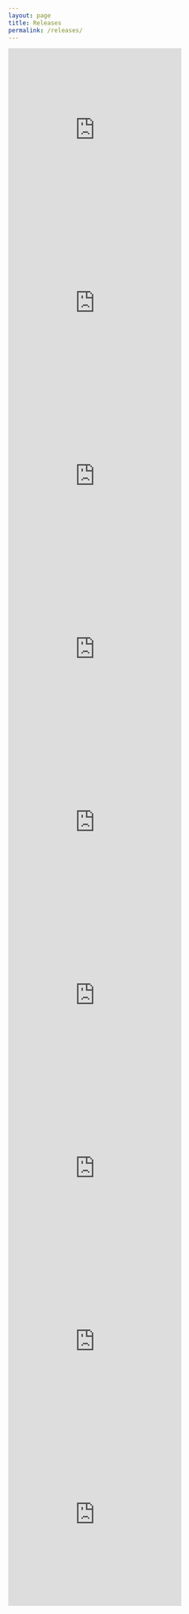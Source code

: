 ```yaml
---
layout: page
title: Releases
permalink: /releases/
---
```


<iframe style="border: 0; width: 350px; height: 350px;" src="https://bandcamp.com/EmbeddedPlayer/album=3828133276/size=large/bgcol=ffffff/linkcol=0687f5/minimal=true/transparent=true/" seamless><a href="http://slipimprint.bandcamp.com/album/cows-in-large-pastures">Cows In Large Pastures by Sam Andreae</a></iframe>
    
<iframe style="border: 0; width: 350px; height: 350px;" src="https://bandcamp.com/EmbeddedPlayer/album=97060440/size=large/bgcol=ffffff/linkcol=333333/minimal=true/transparent=true/" seamless><a href="http://samottomio.bandcamp.com/album/i-go-out-to-find-bugs">I go out to find bugs by sam&amp;otto&amp;mio</a></iframe>

<iframe style="border: 0; width: 350px; height: 350px;" src="https://bandcamp.com/EmbeddedPlayer/album=1156789024/size=large/bgcol=ffffff/linkcol=333333/minimal=true/transparent=true/" seamless><a href="http://tombedvisionsrecords.bandcamp.com/album/solo">Solo by Sam Andreae</a></iframe>

<iframe style="border: 0; width: 350px; height: 350px;" src="https://bandcamp.com/EmbeddedPlayer/album=2448933602/size=large/bgcol=ffffff/linkcol=333333/minimal=true/transparent=true/" seamless><a href="http://ottowillberg.bandcamp.com/album/all-shirt-and-no-tie">All Shirt And No Tie by K*mistry</a></iframe>

<iframe style="border: 0; width: 350px; height: 350px;" src="https://bandcamp.com/EmbeddedPlayer/album=3367499373/size=large/bgcol=ffffff/linkcol=333333/minimal=true/transparent=true/" seamless><a href="http://soramameaudiobook.bandcamp.com/album/audiobook-10">Audiobook 1.0 by Soramame</a></iframe>

<iframe style="border: 0; width: 350px; height: 350px;" src="https://bandcamp.com/EmbeddedPlayer/album=3707833237/size=large/bgcol=ffffff/linkcol=333333/minimal=true/transparent=true/" seamless><a href="http://tombedvisionsrecords.bandcamp.com/album/i-didnt-mind-you-improvising-i-just-wish-youd-done-it-better">I Didn&#39;t Mind You Improvising, I Just Wish You&#39;d Done It Better by Andreae/Birchall/Cheetham</a></iframe>

<iframe style="border: 0; width: 350px; height: 350px;" src="https://bandcamp.com/EmbeddedPlayer/album=1351086264/size=large/bgcol=ffffff/linkcol=333333/minimal=true/transparent=true/" seamless><a href="http://trioriot.bandcamp.com/album/trio-riot">Trio Riot by Trio Riot</a></iframe>

<iframe style="border: 0; width: 350px; height: 350px;" src="https://bandcamp.com/EmbeddedPlayer/album=3176400184/size=large/bgcol=ffffff/linkcol=333333/minimal=true/transparent=true/" seamless><a href="http://silenceblossoms.bandcamp.com/album/silence-blossoms">Silence Blossoms by Silence Blossoms</a></iframe>
    
<iframe style="border: 0; width: 350px; height: 350px;" src="https://bandcamp.com/EmbeddedPlayer/album=2845800439/size=large/bgcol=ffffff/linkcol=333333/minimal=true/transparent=true/" seamless><a href="http://silenceblossoms.bandcamp.com/album/live-at-skurup">Live at Skurup by Silence Blossoms</a></iframe>